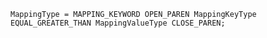 <!-- This file is generated automatically by infrastructure scripts. Please don't edit by hand. -->

```{ .ebnf .slang-ebnf #MappingType }
MappingType = MAPPING_KEYWORD OPEN_PAREN MappingKeyType EQUAL_GREATER_THAN MappingValueType CLOSE_PAREN;
```
